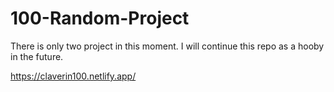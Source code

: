 # 100-Random-Project


There is only two project in this moment.
I will continue this repo as a hooby in the future.


https://claverin100.netlify.app/

